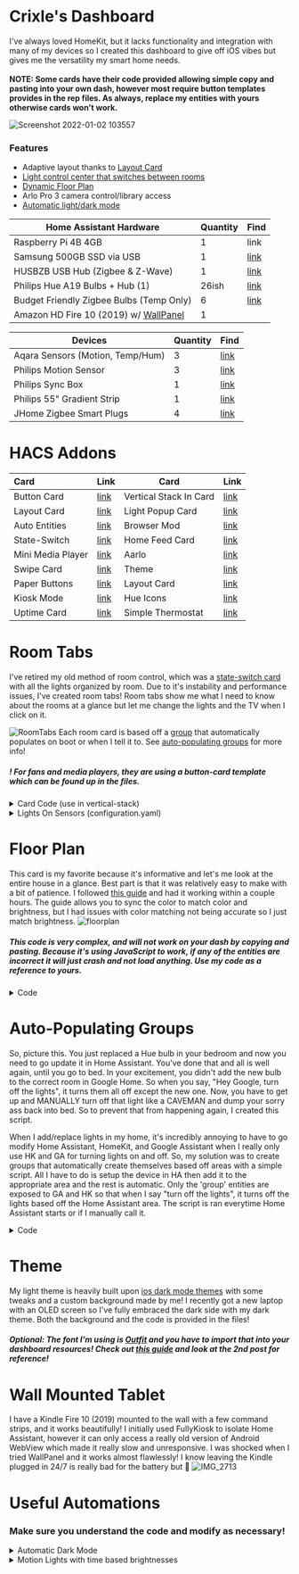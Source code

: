 

# Crixle's Dashboard
I've always loved HomeKit, but it lacks functionality and integration with many of my devices so I created this dashboard to give off iOS vibes but gives me the versatility my smart home needs. </br>
</br>
**NOTE: Some cards have their code provided allowing simple copy and pasting into your own dash, however most require button templates provides in the rep files. As always, replace my entities with yours otherwise cards won't work.**


![Screenshot 2022-01-02 103557](https://user-images.githubusercontent.com/54859942/148412043-ec17e2d0-6dfa-4c91-8111-65b64a6ffe62.png)




### Features
- Adaptive layout thanks to [Layout Card](https://github.com/thomasloven/lovelace-layout-card)
- [Light control center that switches between rooms](#light-control-card)
- [Dynamic Floor Plan](#floor-plan)
- Arlo Pro 3 camera control/library access
- [Automatic light/dark mode](#useful-automations)

Home Assistant Hardware| Quantity | Find
-------- | -------- | ------
Raspberry Pi 4B 4GB | 1 | link
Samsung 500GB SSD via USB | 1 | [link](https://www.bestbuy.com/site/samsung-t7-500gb-external-usb-3-2-gen-2-portable-solid-state-drive-with-hardware-encryption-indigo-blue/6408298.p?skuId=6408298)
HUSBZB USB Hub (Zigbee & Z-Wave) |1 | [link](https://www.amazon.com/gp/product/B01GJ826F8/ref=ppx_yo_dt_b_asin_title_o03_s00?ie=UTF8&psc=1)
Philips Hue A19 Bulbs + Hub (1) | 26ish | [link](https://www.bestbuy.com/site/philips-hue-white-and-color-ambiance-a19-bluetooth-75w-smart-led-starter-kit/6472224.p?skuId=6472224)
Budget Friendly Zigbee Bulbs (Temp Only) | 6 | [link](https://www.homedepot.com/p/EcoSmart-60-Watt-Equivalent-A19-Dimmable-SMART-LED-Light-Bulb-Tunable-White-2-Pack-A9A19A60WESDZ02/309683612)
Amazon HD Fire 10 (2019) w/ [WallPanel](https://play.google.com/store/apps/details?id=com.thanksmister.iot.wallpanel&hl=en_US&gl=US) | 1 |

Devices | Quantity | Find
-------- | -------- | ------ 
Aqara Sensors (Motion, Temp/Hum) | 3 | [link](https://www.aqara.com/us/home.html)
Philips Motion Sensor | 3 | [link](https://www.bestbuy.com/site/philips-hue-motion-sensor-white/5540102.p?skuId=5540102)
Philips Sync Box | 1 | [link](https://www.bestbuy.com/site/philips-hue-play-hdmi-sync-box-black/6371722.p?skuId=6371722)
Philips 55" Gradient Strip | 1 | [link](https://www.bestbuy.com/site/philips-hue-play-gradient-lightstrip-55/6427737.p?skuId=6427737)
JHome Zigbee Smart Plugs | 4 | [link](https://www.amazon.com/gp/product/B08K7FY2GP/ref=ppx_yo_dt_b_asin_title_o00_s00?ie=UTF8&psc=1)


  
  # HACS Addons
  | Card | Link | Card | Link
  | :--- | ---- | ---- | ----
  | Button Card | [link](https://github.com/custom-cards/button-card) | Vertical Stack In Card | [link](https://github.com/custom-cards/vertical-stack-in-card) | CSS Card Mod | [link](https://github.com/thomasloven/lovelace-card-mod) |
  | Layout Card | [link](https://github.com/thomasloven/lovelace-layout-card) | Light Popup Card | [link](https://github.com/DBuit/light-popup-card) |
  | Auto Entities | [link](https://github.com/thomasloven/lovelace-auto-entities) | Browser Mod | [link](https://github.com/thomasloven/hass-browser_mod) |
  | State-Switch | [link](https://github.com/thomasloven/lovelace-state-switch) | Home Feed Card | [link](https://github.com/gadgetchnnel/lovelace-home-feed-card) |
  | Mini Media Player | [link](https://github.com/kalkih/mini-media-player) | Aarlo | [link](https://github.com/twrecked/lovelace-hass-aarlo) |
  | Swipe Card | [link](https://github.com/bramkragten/swipe-card) | Theme | [link](https://github.com/basnijholt/lovelace-ios-themes) |
  | Paper Buttons | [link](https://github.com/jcwillox/lovelace-paper-buttons-row) | Layout Card | [link](https://github.com/thomasloven/lovelace-layout-card) |
  | Kiosk Mode | [link](https://github.com/maykar/kiosk-mode) | Hue Icons | [link](https://github.com/arallsopp/hass-hue-icons)
  | Uptime Card | [link](https://github.com/dylandoamaral/uptime-card) | Simple Thermostat | [link](https://github.com/nervetattoo/simple-thermostat)
  



# Room Tabs
  
  I've retired my old method of room control, which was a [state-switch card](https://github.com/thomasloven/lovelace-state-switch) with all the lights organized by room. Due to it's instability and performance issues, I've created room tabs! Room tabs show me what I need to know about the rooms at a glance but let me change the lights and the TV when I click on it.
 
![RoomTabs](https://user-images.githubusercontent.com/54859942/148406102-01ded048-724e-467f-9da5-106450363cfc.gif)
Each room card is based off a [group](https://www.home-assistant.io/integrations/group/) that automatically populates on boot or when I tell it to. See [auto-populating groups](#auto-populating-groups) for more info!

##### ! For fans and media players, they are using a button-card template which can be found up in the files. 

<details>
  <summary>Card Code (use in vertical-stack)</summary>
  
```
type: custom:button-card
show_label: true
label: |
  [[[
    return states['sensor.boudoir_lights_on'].state + " lights on"
  ]]]
name: |
  [[[
    return states['group.boudoir_lights'].attributes.friendly_name + " " +
    `<span style="background: rgba(255,255,255,.1); padding: 1px 5px; border-radius: 20px;">
    ${Math.round(states['sensor.boudoir_temperature'].state)}°F
    </span>`
  ]]]
entity: group.boudoir_lights
tap_action:
  haptic: medium
  action: more-info
hold_action:
  action: more-info
show_state: false
state:
  - value: 'off'
    styles:
      icon:
        - filter: grayscale(100%) opacity(50%)
      name:
        - filter: grayscale(100%) opacity(50%)
      label:
        - filter: grayscale(100%) opacity(50%)
styles:
  card:
    - padding: 5px
  icon:
    - width: 60px
    - transition: filter 1s
    - filter: drop-shadow( 3px 3px 2px rgba(0, 0, 0, .3))
  img_cell:
    - width: 60px !important
  label:
    - place-self: start
    - font-size: 20px
    - overflow: visible
  name:
    - place-self: end
    - justify-self: start
    - font-size: 20px
    - overflow: visible
  grid:
    - grid-template-columns: 17% 80px repeat(4, 1fr)
    - grid-template-rows: 1fr 1fr
    - grid-template-areas: |
        "i n n wid1 wid2 lights"
        "i l l wid1 wid2 lights"
  custom_fields:
    temp:
      - place-self: center
      - font-size: 18px
      - background: rgba(255,255,255,.1)
      - padding: 1px 3px
      - border-radius: 15px
      - mix-blend-mode: difference
custom_fields:
  wid1:
    card:
      type: custom:button-card
      entity: switch.air_purifier
      template: room_card_fan
  wid2:
    card:
      type: custom:button-card
      entity: media_player.boudoir_system
      template: room_card_media
  lights:
    card:
      type: custom:button-card
      show_state: true
      entity: group.boudoir_lights
      icon: mdi:lamps
      state:
        - value: 'off'
          styles:
            icon:
              - filter: grayscale(100%) opacity(50%)
            state:
              - filter: grayscale(100%) opacity(50%)
      show_name: false
      styles:
        card:
          - background: none
          - box-shadow: none
          - border-radius: 0
        icon:
          - width: 40px
          - transition: filter 1s



  ```
</details>
<details>
  <summary>Lights On Sensors (configuration.yaml)</summary>
  
```
sensor:                                                
  - platform: template
    sensors:
      kitchen_lights_on:
        value_template: "{{ states.light | selectattr('state', 'eq', 'on') | map(attribute='entity_id') | map('area_name')| select('in', ['Kitchen'])| list | count}}"
      livingroom_lights_on:
        value_template: "{{ states.light | selectattr('state', 'eq', 'on') | map(attribute='entity_id') | map('area_name')| select('in', ['Living Room'])| list | count}}"
      office_lights_on:
        value_template: "{{ states.light | selectattr('state', 'eq', 'on') | map(attribute='entity_id') | map('area_name')| select('in', ['Office'])| list | count}}"
      bedroom_lights_on:
        value_template: "{{ states.light | selectattr('state', 'eq', 'on') | map(attribute='entity_id') | map('area_name')| select('in', ['Bedroom'])| list | count}}"
      boudoir_lights_on:



  ```
</details>



                     
# Floor Plan
  
  This card is my favorite because it's informative and let's me look at the entire house in a glance. Best part is that it was relatively easy to make with a bit of patience. I followed [this guide](https://community.home-assistant.io/t/floorplan-ui-with-color-synced-lights/169417) and had it working within a couple hours. The guide allows you to sync the color to match color and brightness, but I had issues with color matching not being accurate so I just match brightness.
  ![floorplan](https://user-images.githubusercontent.com/54859942/120511145-1e8e0000-c398-11eb-93af-11c22549a6e9.gif)
##### This code is very complex, and will not work on your dash by copying and pasting. Because it's using JavaScript to work, if any of the entities are incorrect it will just crash and not load anything. Use my code as a reference to yours.
<details>
  <summary>Code</summary>
  
   ```
    type: 'custom:stack-in-card'
    style: |
      ha-card {
        background: var( --ha-card-background, var(--card-background-color, white) );
        padding: 10px;
        border-radius: 30px;
        box-shadow: 0 5px 18px rgba(0,0,0,.2);
        }
    cards:
      - type: 'custom:config-template-card'
        entities:
          - light.desk_lamp
          - light.standing_lamp
          - light.boudoir_ceiling_light
          - light.nanoleaf
          - light.bedside_lamp
          - light.bedroom_floor_lamp
          - light.vine_lights
          - light.closet_1
          - light.hue_play_gradient_lightstrip_1
          - light.office_strip
          - light.office_lamp_1
          - light.desk_lamp_2
        card:
          type: picture-elements
          image: /local/floorplan/base/floorday.png
          elements:
            - type: conditional
              conditions:
                - entity: light.desk_lamp
                  state: 'on'
              elements:
                - type: image
                  image: /local/floorplan/lights/boudoirdesklamp.png
                  style:
                    width: 100%
                    height: 100%
                    top: 50%
                    left: 50%
                    mix-blend-mode: lighten
            - type: conditional
              conditions:
                - entity: light.standing_lamp
                  state: 'on'
              elements:
                - type: image
                  image: /local/floorplan/lights/boudoirstanding_lamp.png
                  style:
                    opacity: '${ states[''light.standing_lamp''].attributes.brightness / 255 }'
                    width: 100%
                    height: 100%
                    top: 50%
                    left: 50%
                    mix-blend-mode: lighten
            - type: conditional
              conditions:
                - entity: light.boudoir_ceiling_light
                  state: 'on'
              elements:
                - type: image
                  image: /local/floorplan/lights/boudoirceilinglight.png
                  style:
                    opacity: >-
                      ${ states['light.boudoir_ceiling_light'].attributes.brightness
                      / 255 }
                    width: 100%
                    height: 100%
                    top: 50%
                    left: 50%
                    mix-blend-mode: lighten
            - type: conditional
              conditions:
                - entity: light.nanoleaf
                  state: 'on'
              elements:
                - type: image
                  image: /local/floorplan/lights/boudoirnanoleaf.png
                  style:
                    opacity: '${ states[''light.nanoleaf''].attributes.brightness / 255 }'
                    width: 100%
                    height: 100%
                    top: 50%
                    left: 50%
                    mix-blend-mode: lighten
            - type: conditional
              conditions:
                - entity: light.bedside_lamp
                  state: 'on'
              elements:
                - type: image
                  image: /local/floorplan/lights/bedroombedsidelamp.png
                  style:
                    opacity: '${ states[''light.bedside_lamp''].attributes.brightness / 255 }'
                    width: 100%
                    height: 100%
                    top: 50%
                    left: 50%
                    mix-blend-mode: lighten
            - type: conditional
              conditions:
                - entity: light.bedroom_floor_lamp
                  state: 'on'
              elements:
                - type: image
                  image: /local/floorplan/lights/bedroomfloorlamp.png
                  style:
                    opacity: >-
                      ${ states['light.bedroom_floor_lamp'].attributes.brightness /
                      255 }
                    width: 100%
                    height: 100%
                    top: 50%
                    left: 50%
                    mix-blend-mode: lighten
            - type: conditional
              conditions:
                - entity: light.vine_lights
                  state: 'on'
              elements:
                - type: image
                  image: /local/floorplan/lights/bedroomvinelights.png
                  style:
                    opacity: '${ states[''light.vine_lights''].attributes.brightness / 255 }'
                    width: 100%
                    height: 100%
                    top: 50%
                    left: 50%
                    mix-blend-mode: lighten
            - type: conditional
              conditions:
                - entity: light.closet_1
                  state: 'on'
              elements:
                - type: image
                  image: /local/floorplan/lights/boudoircloset.png
                  style:
                    opacity: '${ states[''light.closet_1''].attributes.brightness / 255 }'
                    width: 100%
                    height: 100%
                    top: 50%
                    left: 50%
                    mix-blend-mode: lighten
            - type: conditional
              conditions:
                - entity: light.hue_play_gradient_lightstrip_1
                  state: 'on'
              elements:
                - type: image
                  image: /local/floorplan/lights/boudoirtv.png
                  style:
                    opacity: >-
                      ${
                      states['light.hue_play_gradient_lightstrip_1'].attributes.brightness
                      / 255 }
                    width: 100%
                    height: 100%
                    top: 50%
                    left: 50%
                    mix-blend-mode: lighten
            - type: conditional
              conditions:
                - entity: switch.clem
                  state: 'on'
              elements:
                - type: image
                  image: /local/floorplan/lights/officeclem.png
                  style:
                    width: 100%
                    height: 100%
                    top: 50%
                    left: 50%
                    mix-blend-mode: lighten
            - type: conditional
              conditions:
                - entity: light.office_strip
                  state: 'on'
              elements:
                - type: image
                  image: /local/floorplan/lights/officestrip.png
                  style:
                    width: 100%
                    height: 100%
                    top: 50%
                    left: 50%
                    mix-blend-mode: lighten
                    opacity: '${ states[''light.office_strip''].attributes.brightness / 255 }'
            - type: conditional
              conditions:
                - entity: light.office_lamp_1
                  state: 'on'
              elements:
                - type: image
                  image: /local/floorplan/lights/officedesklamp1.png
                  style:
                    filter: >-
                      ${ "hue-rotate(" +
                      (states['light.office_lamp_1'].attributes.hs_color ?
                      states['light.office_lamp_1'].attributes.hs_color[0] : 0) +
                      "deg)"}
                    width: 100%
                    height: 100%
                    top: 50%
                    left: 50%
                    mix-blend-mode: lighten
                    opacity: '${ states[''light.office_lamp_1''].attributes.brightness / 255 }'
            - type: conditional
              conditions:
                - entity: light.desk_lamp_2
                  state: 'on'
              elements:
                - type: image
                  image: /local/floorplan/lights/officedesklamp2.png
                  style:
                    filter: >-
                      ${ "hue-rotate(" +
                      (states['light.desk_lamp_2'].attributes.hs_color ?
                      states['light.desk_lamp_2'].attributes.hs_color[0] : 0) +
                      "deg)"}
                    width: 100%
                    height: 100%
                    top: 50%
                    left: 50%
                    mix-blend-mode: lighten
                    opacity: '${ states[''light.desk_lamp_2''].attributes.brightness / 255 }'
            - type: 'custom:button-card'
              style:
                height: 7%
                width: 7%
                left: 73.5%
                top: 5%
              entity: light.nanoleaf
              template: floorbutton
            - type: 'custom:button-card'
              style:
                height: 7%
                width: 7%
                left: 90%
                top: 7%
              entity: light.desk_lamp
              template: floorbutton
            - type: 'custom:button-card'
              style:
                height: 7%
                width: 7%
                left: 95%
                top: 85%
              entity: light.standing_lamp
              template: floorbutton
            - type: 'custom:button-card'
              style:
                height: 7%
                width: 7%
                left: 80%
                top: 55%
              entity: light.boudoir_ceiling_light
              template: floorbutton
            - type: 'custom:button-card'
              style:
                height: 7%
                width: 7%
                left: 38%
                bottom: 7%
              entity: light.vine_lights
              template: floorbutton
            - type: 'custom:button-card'
              style:
                height: 7%
                width: 7%
                left: 35%
                bottom: 15%
              entity: light.bedroom_floor_lamp
              template: floorbutton
            - type: 'custom:button-card'
              style:
                height: 7%
                width: 7%
                left: 57%
                top: 7%
              entity: light.bedside_lamp
              template: floorbutton
            - type: state-icon
              entity: media_player.boudoir_tv_2
              style:
                top: 25%
                right: 27.5%
            - type: state-icon
              entity: switch.air_purifier
              icon: 'hass:air-purifier'
              tap_action:
                action: toggle
              style:
                right: 27%
                bottom: 25%
            - type: state-label
              entity: sensor.lumi_lumi_weather_0a037c06_temperature
              style:
                color: white
                left: 15%
                bottom: '-5%'
      - type: 'custom:config-template-card'
        entities:
          - light.hue_white_lamp_1
          - light.living_room_couch_lamp
          - light.kitchen_island_lighting
          - light.living_room_ceiling_light_1
          - light.hall_lamp
        card:
          type: picture-elements
          image: /local/floorplan/base/downstairsday.png
          elements:
            - type: conditional
              conditions:
                - entity: light.hue_white_lamp_1
                  state: 'on'
              elements:
                - type: image
                  image: /local/floorplan/lights/kitchenceiling.png
                  style:
                    opacity: >-
                      ${ states['light.hue_white_lamp_1'].attributes.brightness /
                      255 }
                    width: 100%
                    height: 100%
                    top: 50%
                    left: 50%
                    mix-blend-mode: lighten
            - type: conditional
              conditions:
                - entity: light.living_room_couch_lamp
                  state: 'on'
              elements:
                - type: image
                  image: /local/floorplan/lights/livingroomlamp.png
                  style:
                    opacity: >-
                      ${
                      states['light.living_room_couch_lamp'].attributes.brightness /
                      255 }
                    width: 100%
                    height: 100%
                    top: 50%
                    left: 50%
                    mix-blend-mode: lighten
            - type: conditional
              conditions:
                - entity: light.kitchen_island_lighting
                  state: 'on'
              elements:
                - type: image
                  image: /local/floorplan/lights/kitchenislandlights.png
                  style:
                    opacity: >-
                      ${
                      states['light.kitchen_island_lighting'].attributes.brightness
                      / 255 }
                    width: 100%
                    height: 100%
                    top: 50%
                    left: 50%
                    mix-blend-mode: lighten
            - type: conditional
              conditions:
                - entity: light.living_room_ceiling_light_1
                  state: 'on'
              elements:
                - type: image
                  image: /local/floorplan/lights/livingroomlights.png
                  style:
                    opacity: >-
                      ${
                      states['light.living_room_ceiling_light_1'].attributes.brightness
                      / 255 }
                    width: 100%
                    height: 100%
                    top: 50%
                    left: 50%
                    mix-blend-mode: lighten
            - type: conditional
              conditions:
                - entity: light.hall_lamp
                  state: 'on'
              elements:
                - type: image
                  image: /local/floorplan/lights/livingroomwalllight.png
                  style:
                    opacity: '${ states[''light.hall_lamp''].attributes.brightness / 255 }'
                    width: 100%
                    height: 100%
                    top: 50%
                    left: 50%
                    mix-blend-mode: lighten
            - type: 'custom:button-card'
              style:
                height: 7%
                width: 7%
                left: 20%
                top: 48%
              entity: group.kitchen
              template: floorbutton
            - type: 'custom:button-card'
              style:
                height: 7%
                width: 7%
                left: 55%
                top: 48%
              entity: group.livingroom
              template: floorbutton
            - type: state-icon
              entity: vacuum.rug_b
              tap_action:
                action: toggle
              style:
                left: 10%
                bottom: 0%
            - type: state-label
              entity: lock.back_door
              tap_action:
                action: toggle
              style:
                right: '-7%'
                bottom: 8%
                color: white
            - type: state-label
              entity: lock.front_door
              tap_action:
                action: toggle
              style:
                left: 7%
                top: 30%
                color: white
            - type: state-label
              entity: lock.front_door
              tap_action:
                action: toggle
              style:
                left: 7%
                top: 30%
                color: white
            - type: conditional
              conditions:
                - entity: sensor.washer
                  state: 'on'
              elements:
                - type: state-label
                  entity: sensor.washer_remaining_time
                  style:
                    right: 5%
                    top: 17.5%
                    color: white
                - type: 'custom:text-element'
                  text: m
                  style:
                    right: 5%
                    top: 17.5%
                    color: white
            - type: conditional
              conditions:
                - entity: sensor.dryer
                  state: 'on'
              elements:
                - type: state-label
                  entity: sensor.dryer_remaining_time
                  style:
                    right: 5%
                    top: 31%
                    color: white
                - type: 'custom:text-element'
                  text: m
                  style:
                    right: 5%
                    top: 31%
                    color: white

  ```

</details>

# Auto-Populating Groups
So, picture this. You just replaced a Hue bulb in your bedroom and now you need to go update it in Home Assistant. You've done that and all is well again, until you go to bed.
In your excitement, you didn't add the new bulb to the correct room in Google Home. So when you say, "Hey Google, turn off the lights", it turns them all off except the new one.
Now, you have to get up and MANUALLY turn off that light like a CAVEMAN and dump your sorry ass back into bed. So to prevent that from happening again, I created this script.

When I add/replace lights in my home, it's incredibly annoying to have to go modify Home Assistant, HomeKit, and Google Assistant when I really only use HK and GA for turning lights on and off. So, my solution was to create groups that automatically create themselves based off areas with a simple script. All I have to do is setup the device in HA then add it to the appropriate area and the rest is automatic. Only the 'group' entities are exposed to GA and HK so that when I say "turn off the lights", it turns off the lights based off the Home Assistant area. 
The script is ran everytime Home Assistant starts or if I manually call it. 
<details>
  <summary>Code</summary>
  
```
alias: Sync Areas to Light Groups
description: Gets entities within all areas and creates auto-populating groups
trigger:
  - platform: homeassistant
    event: start
condition: []
action:
  - service: group.set
    data:
      object_id: boudoir_lights
      name: Boudoir
      icon: hue:room-lounge
      entities: |
        {{ 
          expand(states.light) 
          |selectattr('entity_id', 'in', area_entities('Boudoir'))
          |map(attribute='entity_id')
          |list
        }}
  - service: group.set
    data:
      object_id: bedroom_lights
      name: Bedroom
      icon: hue:room-bedroom
      entities: |
        {{ 
          expand(states.light) 
          |selectattr('entity_id', 'in', area_entities('Bedroom'))
          |map(attribute='entity_id')
          |list
        }}
  - service: group.set
    data:
      object_id: office_lights
      name: Office
      icon: hue:room-office
      entities: |
        {{ 
          expand(states.light) 
          |selectattr('entity_id', 'in', area_entities('Office'))
          |map(attribute='entity_id')
          |list
        }}
  - service: group.set
    data:
      object_id: living_room_lights
      name: Living Room
      icon: mdi:sofa
      entities: |
        {{ 
          expand(states.light) 
          |selectattr('entity_id', 'in', area_entities('Living Room'))
          |map(attribute='entity_id')
          |list
        }}
  - service: browser_mod.toast
    data:
      message: Successfully refreshed light groups!
mode: single




  ```
</details>

# Theme
  
  My light theme is heavily built upon [ios dark mode themes](https://github.com/basnijholt/lovelace-ios-dark-mode-theme) with some tweaks and a custom background made by me! I recently got a new laptop with an OLED screen so I've fully embraced the dark side with my dark theme. Both the background and the code is provided in the files!
 ##### Optional: The font I'm using is [Outfit](https://fonts.google.com/specimen/Outfit) and you have to import that into your dashboard resources! Check out [this guide](https://community.home-assistant.io/t/adding-resources-to-lovelace/180729) and look at the 2nd post for reference!
 

# Wall Mounted Tablet
  
  I have a Kindle Fire 10 (2019) mounted to the wall with a few command strips, and it works beautifully! I initially used FullyKiosk to isolate Home Assistant, however it can only access a really old version of Android WebView which made it really slow and unresponsive. I was shocked when I tried WallPanel and it works almost flawlessly! I know leaving the Kindle plugged in 24/7 is really bad for the battery but :shrug:
 ![IMG_2713](https://user-images.githubusercontent.com/54859942/132931199-e96f00c3-869d-463b-91e6-b6e130540f9a.JPG)

# Useful Automations

  ### Make sure you understand the code and modify as necessary!
  <details>
  	<summary>Automatic Dark Mode</summary>
  
  ```
  alias: Auto Lovelace Theme
    description: ''
    trigger:
      - platform: sun
        event: sunrise
        offset: '00:10:00'
      - platform: sun
        event: sunset
        offset: '00:10:00'
    condition: []
    action:
      - service: frontend.set_theme
        data:
          name: |
            {% if is_state('sun.sun', 'above_horizon') %}
              "Custom Light Mode"
            {% else %}
              "Custom Dark Mode"
            {% endif %}
    mode: single
  ```
  </details>
  
  <details>
  	<summary>Motion Lights with time based brightnesses</summary>
  
  ```
alias: Hall Motion Lights
description: ''
trigger:
  - type: occupied
    platform: device
    device_id: 182bb3b5150abbefa4916f863008bb75
    entity_id: binary_sensor.bathroom_hall_motion_sensor_occupancy
    domain: binary_sensor
condition:
  - condition: or
    conditions:
      - condition: state
        entity_id: person.xxx
        state: home
      - condition: state
        entity_id: person.xxx
        state: home
action:
  - choose:
      - conditions:
          - condition: time
            after: '22:00'
            before: '08:00:00'
        sequence:
          - service: light.turn_on
            target:
              device_id:
                - 345a2abaf6f0eef2d51f92cf51affa9b
                - 6949950b1a739fd3207efdc18b72307c
            data:
              brightness_pct: 20
          - wait_for_trigger:
              - type: not_occupied
                platform: device
                device_id: 182bb3b5150abbefa4916f863008bb75
                entity_id: binary_sensor.bathroom_hall_motion_sensor_occupancy
                domain: binary_sensor
                for:
                  hours: 0
                  minutes: 0
                  seconds: 0
                  milliseconds: 0
          - service: light.turn_off
            target:
              device_id:
                - 6949950b1a739fd3207efdc18b72307c
                - 345a2abaf6f0eef2d51f92cf51affa9b
    default:
      - service: light.turn_on
        target:
          device_id:
            - 345a2abaf6f0eef2d51f92cf51affa9b
            - 6949950b1a739fd3207efdc18b72307c
        data:
          brightness_pct: 80
      - wait_for_trigger:
          - type: not_occupied
            platform: device
            device_id: 182bb3b5150abbefa4916f863008bb75
            entity_id: binary_sensor.bathroom_hall_motion_sensor_occupancy
            domain: binary_sensor
            for:
              hours: 0
              minutes: 3
              seconds: 0
              milliseconds: 0
      - service: light.turn_off
        target:
          device_id:
            - 345a2abaf6f0eef2d51f92cf51affa9b
            - 6949950b1a739fd3207efdc18b72307c
mode: single

  ```

</details>
